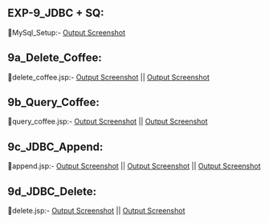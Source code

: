 ## EXP-9_JDBC + SQ:

🔗MySql_Setup:- [Output Screenshot](https://github.com/lohithrace21/Advanced-java/blob/main/EXP-9_JDBC%20%2B%20SQL/MySql_Setup)

## 9a_Delete_Coffee:

🔗delete_coffee.jsp:- [Output Screenshot](https://github.com/lohithrace21/Advanced-java/blob/main/EXP-9_JDBC%20%2B%20SQL/9a_Delete_Coffee/Screenshot-9a1.png) || [Output Screenshot](https://github.com/lohithrace21/Advanced-java/blob/main/EXP-9_JDBC%20%2B%20SQL/9a_Delete_Coffee/Screenshot-9a2.png)

## 9b_Query_Coffee:
🔗query_coffee.jsp:- [Output Screenshot](https://github.com/lohithrace21/Advanced-java/blob/main/EXP-9_JDBC%20%2B%20SQL/9b_Query_Coffee/Screenshot-9b1.png) || [Output Screenshot](https://github.com/lohithrace21/Advanced-java/blob/main/EXP-9_JDBC%20%2B%20SQL/9b_Query_Coffee/Screenshot-9b2.png)

## 9c_JDBC_Append:
🔗append.jsp:- [Output Screenshot](https://github.com/lohithrace21/Advanced-java/blob/main/EXP-9_JDBC%20%2B%20SQL/9c_JDBC_Append/Screenshot-9c1.png) ||  [Output Screenshot](https://github.com/lohithrace21/Advanced-java/blob/main/EXP-9_JDBC%20%2B%20SQL/9c_JDBC_Append/Screenshot-9c2.png) ||  [Output Screenshot](https://github.com/lohithrace21/Advanced-java/blob/main/EXP-9_JDBC%20%2B%20SQL/9c_JDBC_Append/Screenshot-9c3.png)

## 9d_JDBC_Delete:
🔗delete.jsp:- [Output Screenshot](https://github.com/lohithrace21/Advanced-java/blob/main/EXP-9_JDBC%20%2B%20SQL/9d_JDBC_Delete/Screenshot-9d1.png) || [Output Screenshot](https://github.com/lohithrace21/Advanced-java/blob/main/EXP-9_JDBC%20%2B%20SQL/9d_JDBC_Delete/Screenshot-9d2.png)



